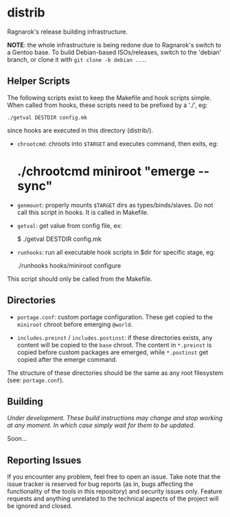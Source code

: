 # distrib

Ragnarok's release building infrastructure.

**NOTE**: the whole infrastructure is being redone due to Ragnarok's
switch to a Gentoo base. To build Debian-based ISOs/releases, switch
to the 'debian' branch, or clone it with `git clone -b debian ...`.

## Helper Scripts

The following scripts exist to keep the Makefile and hook scripts simple.
When called from hooks, these scripts need to be prefixed by a './', eg:

    ./getval DESTDIR config.mk

since hooks are executed in this directory (distrib/).

* `chrootcmd`: chroots into `$TARGET` and executes command, then exits,
eg:

    # ./chrootcmd miniroot "emerge --sync"

* `genmount`: properly mounts `$TARGET` dirs as types/binds/slaves.
Do not call this script in hooks. It is called in Makefile.

* `getval`: get value from config file, ex:

    $ ./getval DESTDIR config.mk

* `runhooks`: run all executable hook scripts in $dir for specific stage,
eg:

    ./runhooks hooks/miniroot configure

This script should only be called from the Makefile.

## Directories

* `portage.conf`: custom portage configuration. These get copied to the
`miniroot` chroot before emerging `@world`. 

* `includes.preinst` / `includes.postinst`: if these directories exists,
any content will be copied to the `base` chroot. The content in `*.preinst`
is copied before custom packages are emerged, while `*.postinst` get copied
after the emerge command.

The structure of these directories should be the same as any root filesystem
(see: `portage.conf`).

## Building

*Under development. These build instructions may change and stop working
at any moment. In which case simply wait for them to be updated.*

Soon...

## Reporting Issues

If you encounter any problem, feel free to open an issue. Take note that
the issue tracker is reserved for bug reports (as in, bugs affecting
the functionality of the tools in this repository) and security issues
only. Feature requests and anything unrelated to the technical aspects
of the project will be ignored and closed.
